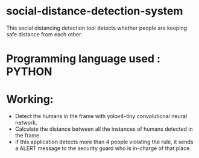 # social-distance-detection-system
This social distancing detection tool detects whether people are keeping safe distance from each other.
# Programming language used : PYTHON
# Working:
* Detect the humans in the frame with yolov4-tiny convolutional neural network.
* Calculate the distance between all the instances of humans detected in the frame.
* If this application detects more than 4 people violating the rule, it sends a ALERT message to the security guard who is in-charge of that place.

